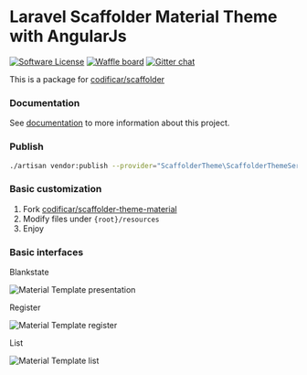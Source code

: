 # Laravel Scaffolder Material Theme with AngularJs
[![Software License](https://img.shields.io/badge/license-MIT-blue.svg?style=flat-square)](LICENSE)
[![Waffle board](https://img.shields.io/badge/board-on%20waffle-blue.svg?style=flat-square)](https://waffle.io/codificar/scaffolder-theme-material)
[![Gitter chat](https://img.shields.io/badge/chat-on%20gitter-blue.svg?style=flat-square)](https://gitter.im/codificar/scaffolder-theme-material)

This is a package for [codificar/scaffolder](https://github.com/codificar/scaffolder)

### Documentation

See [documentation](https://docs.google.com/document/d/1O6_Lhz3DuO1bsWKiDrQLrSa8bKrQ6HQ0KYcnaVBHamQ/edit) to more information about this project.

### Publish
```bash
./artisan vendor:publish --provider="ScaffolderTheme\ScaffolderThemeServiceProvider" --force
````

### Basic customization
1. Fork [codificar/scaffolder-theme-material](https://github.com/codificar/scaffolder-theme-material)
2. Modify files under `{root}/resources`
3. Enjoy

<!-- ### Advanced customization
1. Fork [codificar/scaffolder-theme-material](https://github.com/codificar/scaffolder-theme-material)
2. Modify or add files under `{root}/resources`
3. Make the changes needed to files under `{root}/src/ScaffolderTheme`
4. Fork [codificar/scaffolder](https://github.com/codificar/scaffolder)
5. Wire up things
6. Enjoy -->
### Basic interfaces

Blankstate 

![Material Template presentation](https://cloud.githubusercontent.com/assets/4041128/24418077/210d3cfa-13c1-11e7-8179-a4806e77768a.png)

Register 

![Material Template register](https://cloud.githubusercontent.com/assets/4041128/24417834/51d3f8e8-13c0-11e7-98bf-209ba2a39b22.png)

List 

![Material Template list](https://cloud.githubusercontent.com/assets/4041128/24417850/61dd2cdc-13c0-11e7-9394-6c0d26a6c659.png)
